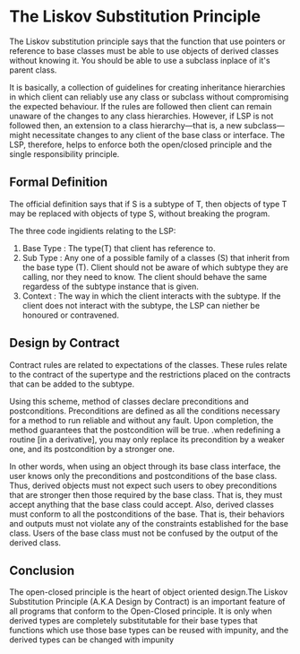 
# The Liskov Substitution Principle

The Liskov substitution principle says that the function that use pointers or reference to base classes
must be able to use objects of derived classes without knowing it. You should be able to use a subclass inplace of it's parent class.

It is basically, a collection of guidelines for creating inheritance hierarchies in which client can reliably use any class or subclass without compromising the expected behaviour. If the rules are followed then client can remain unaware of the changes to any class hierarchies. However, if LSP is not followed then, an extension to a class hierarchy—that is, a new subclass—might necessitate changes to any client of the base class or interface. The LSP, therefore, helps to enforce both the open/closed principle and the single responsibility principle.

## Formal Definition

The official definition says that if  S is a subtype of T, then objects of type T may be replaced with objects of type S, without breaking the program.

The three code ingidients relating to the LSP:

1. Base Type : The type(T) that client has reference to.
2. Sub Type : Any one of a possible family of a classes (S) that inherit from the base type (T). Client should not be aware of which subtype they are calling, nor they need to know. The client should behave the same regardess of the subtype instance that is given.
3. Context : The way in which the client interacts with the subtype. If the client does not interact with the subtype, the LSP can niether be honoured or contravened.

## Design by Contract

Contract rules are related to expectations of the classes. These rules relate to the contract of the supertype and the restrictions placed on the contracts that can be added to the subtype.

Using this scheme, method of classes declare preconditions and postconditions. Preconditions are defined as all the conditions necessary for a method to run reliable and without any fault. Upon completion, the method guarantees that the postcondition will be true. .when redefining a routine [in a derivative], you may only replace its precondition by a weaker one, and its postcondition by a stronger one.

In other words, when using an object through its base class interface, the user knows only the preconditions and postconditions of the base class. Thus, derived objects must not expect such users to obey preconditions that are stronger then those required by the base class. That is, they must accept anything that the base class could accept. Also, derived classes must conform to all the postconditions of the base. That is, their behaviors and outputs must not violate any of the constraints established for the base class. Users of the base class must not be confused by the output of the derived class.


## Conclusion

The open-closed principle is the heart of object oriented design.The Liskov Substitution Principle (A.K.A Design by Contract) is an important feature of all programs that conform to the Open-Closed principle. It is only when derived types are completely substitutable for their base types that functions which use those base types can be reused with impunity, and the derived types can be changed with impunity







